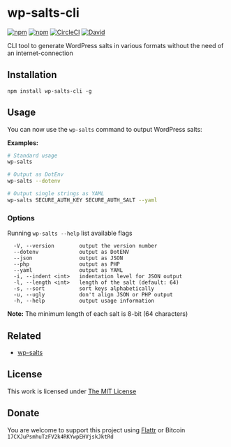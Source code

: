 # wp-salts-cli

[![npm](https://flat.badgen.net/npm/license/wp-salts-cli)](https://www.npmjs.org/package/wp-salts-cli)
[![npm](https://flat.badgen.net/npm/v/wp-salts-cli)](https://www.npmjs.org/package/wp-salts-cli)
[![CircleCI](https://flat.badgen.net/circleci/github/idleberg/node-wp-salts-cli)](https://circleci.com/gh/idleberg/node-wp-salts-cli)
[![David](https://flat.badgen.net/david/dep/idleberg/node-wp-salts-cli)](https://david-dm.org/idleberg/node-wp-salts-cli)

CLI tool to generate WordPress salts in various formats without the need of an internet-connection

## Installation

`npm install wp-salts-cli -g`

## Usage

You can now use the `wp-salts` command to output WordPress salts:

**Examples:**

```sh
# Standard usage
wp-salts

# Output as DotEnv
wp-salts --dotenv

# Output single strings as YAML
wp-salts SECURE_AUTH_KEY SECURE_AUTH_SALT --yaml
```

### Options

Running `wp-salts --help` list available flags

```
  -V, --version        output the version number
  --dotenv             output as DotENV
  --json               output as JSON
  --php                output as PHP
  --yaml               output as YAML
  -i, --indent <int>   indentation level for JSON output
  -l, --length <int>   length of the salt (default: 64)
  -s, --sort           sort keys alphabetically
  -u, --ugly           don't align JSON or PHP output
  -h, --help           output usage information
```

**Note:** The minimum length of each salt is 8-bit (64 characters)

## Related

- [wp-salts](https://www.npmjs.org/package/wp-salts)

## License

This work is licensed under [The MIT License](https://opensource.org/licenses/MIT)

## Donate

You are welcome to support this project using [Flattr](https://flattr.com/submit/auto?user_id=idleberg&url=https://github.com/idleberg/node-wp-salts-cli) or Bitcoin `17CXJuPsmhuTzFV2k4RKYwpEHVjskJktRd`
